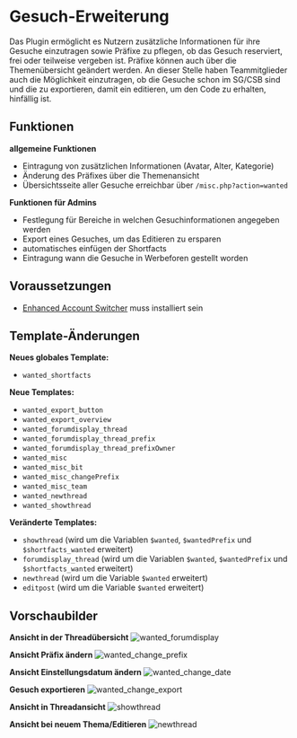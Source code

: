 # Gesuch-Erweiterung
Das Plugin ermöglicht es Nutzern zusätzliche Informationen für ihre Gesuche einzutragen sowie Präfixe zu pflegen, ob das Gesuch reserviert, frei oder teilweise vergeben ist. Präfixe können auch über die Themenübersicht geändert werden. An dieser Stelle haben Teammitglieder auch die Möglichkeit einzutragen, ob die Gesuche schon im SG/CSB sind und die zu exportieren, damit ein editieren, um den Code zu erhalten, hinfällig ist.

## Funktionen
__allgemeine Funktionen__
* Eintragung von zusätzlichen Informationen (Avatar, Alter, Kategorie)
* Änderung des Präfixes über die Themenansicht
* Übersichtsseite aller Gesuche erreichbar über `/misc.php?action=wanted`

__Funktionen für Admins__
* Festlegung für Bereiche in welchen Gesuchinformationen angegeben werden
* Export eines Gesuches, um das Editieren zu ersparen
* automatisches einfügen der Shortfacts
* Eintragung wann die Gesuche in Werbeforen gestellt worden

## Voraussetzungen
* [Enhanced Account Switcher](http://doylecc.altervista.org/bb/downloads.php?dlid=26&cat=2) muss installiert sein 

## Template-Änderungen
__Neues globales Template:__
* `wanted_shortfacts`

__Neue Templates:__
* `wanted_export_button`
* `wanted_export_overview`
* `wanted_forumdisplay_thread`
* `wanted_forumdisplay_thread_prefix`
* `wanted_forumdisplay_thread_prefixOwner`
* `wanted_misc`
* `wanted_misc_bit`
* `wanted_misc_changePrefix`
* `wanted_misc_team`
* `wanted_newthread`
* `wanted_showthread`

__Veränderte Templates:__
* `showthread` (wird um die Variablen `$wanted`, `$wantedPrefix` und `$shortfacts_wanted` erweitert)
* `forumdisplay_thread` (wird um die Variablen `$wanted`, `$wantedPrefix` und `$shortfacts_wanted` erweitert)
* `newthread` (wird um die Variable `$wanted` erweitert)
* `editpost` (wird um die Variable `$wanted` erweitert)

## Vorschaubilder
__Ansicht in der Threadübersicht__
![wanted_forumdisplay](https://aheartforspinach.de/upload/plugins/wanted_forumdisplay.png)

__Ansicht Präfix ändern__
![wanted_change_prefix](https://aheartforspinach.de/upload/plugins/wanted_changestat.png)

__Ansicht Einstellungsdatum ändern__
![wanted_change_date](https://aheartforspinach.de/upload/plugins/wanted_changedate.png)

__Gesuch exportieren__
![wanted_change_export](https://aheartforspinach.de/upload/plugins/wanted_export.png)

__Ansicht in Threadansicht__
![showthread](https://aheartforspinach.de/upload/plugins/wanted_showthread.png)

__Ansicht bei neuem Thema/Editieren__
![newthread](https://aheartforspinach.de/upload/plugins/wanted_newthread.png)

